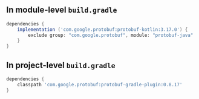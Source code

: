 ## In module-level `build.gradle`
```groovy
dependencies {
    implementation ('com.google.protobuf:protobuf-kotlin:3.17.0') {
        exclude group: "com.google.protobuf", module: "protobuf-java"
    }
}
```

## In project-level `build.gradle`
```groovy
dependencies {
    classpath 'com.google.protobuf:protobuf-gradle-plugin:0.8.17'
}
```
